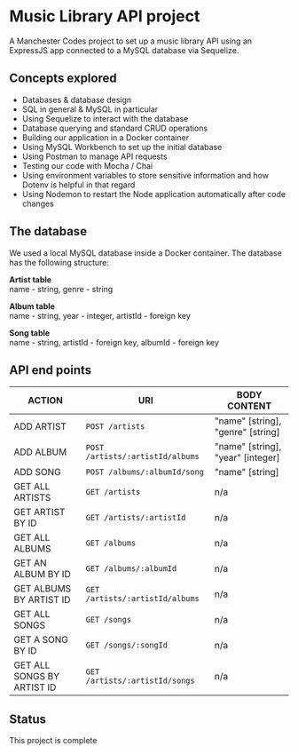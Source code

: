 # Music Library API project

A Manchester Codes project to set up a music library API using an ExpressJS app connected to a MySQL database via Sequelize.

## Concepts explored

* Databases & database design
* SQL in general & MySQL in particular
* Using Sequelize to interact with the database
* Database querying and standard CRUD operations
* Building our application in a Docker container
* Using MySQL Workbench to set up the initial database
* Using Postman to manage API requests
* Testing our code with Mocha / Chai
* Using environment variables to store sensitive information and how Dotenv is helpful in that regard
* Using Nodemon to restart the Node application automatically after code changes

## The database

We used a local MySQL database inside a Docker container.
The database has the following structure:

**Artist table** <br>
name - string, 
genre - string

**Album table** <br>
name - string, 
year - integer, 
artistId - foreign key

**Song table** <br>
name - string, 
artistId - foreign key, 
albumId - foreign key

## API end points

ACTION | URI | BODY CONTENT
-------|-----|-------------
ADD ARTIST | `POST /artists` | "name" [string], "genre" [string]
ADD ALBUM | `POST /artists/:artistId/albums` | "name" [string], "year" [integer]
ADD SONG | `POST /albums/:albumId/song` | "name" [string]
GET ALL ARTISTS | `GET /artists` | n/a
GET ARTIST BY ID | `GET /artists/:artistId` | n/a
GET ALL ALBUMS | `GET /albums` | n/a
GET AN ALBUM BY ID | `GET /albums/:albumId` | n/a
GET ALBUMS BY ARTIST ID | `GET /artists/:artistId/albums` | n/a
GET ALL SONGS | `GET /songs` | n/a
GET A SONG BY ID | `GET /songs/:songId` | n/a
GET ALL SONGS BY ARTIST ID | `GET /artists/:artistId/songs` | n/a

## Status

This project is complete


